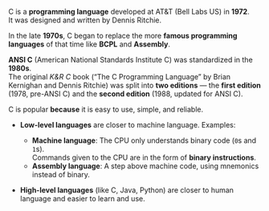 C is a **programming language** developed at AT&T (Bell Labs US) in **1972**.  
It was designed and written by Dennis Ritchie.  

In the late **1970s**, C began to replace the more **famous programming languages** of that time like **BCPL** and **Assembly**.  

**ANSI C** (American National Standards Institute C) was standardized in the **1980s**.  
The original *K&R C* book (“The C Programming Language” by Brian Kernighan and Dennis Ritchie) was split into **two editions** — the **first edition** (1978, pre-ANSI C) and the **second edition** (1988, updated for ANSI C).

C is popular **because** it is easy to use, simple, and reliable.

- **Low-level languages** are closer to machine language. Examples:
  - **Machine language**: The CPU only understands binary code (`0`s and `1`s).  
    Commands given to the CPU are in the form of **binary instructions**.  
  - **Assembly language**: A step above machine code, using mnemonics instead of binary.

- **High-level languages** (like C, Java, Python) are closer to human language and easier to learn and use.

